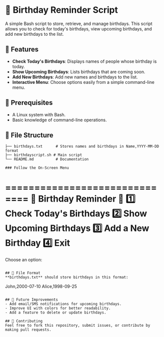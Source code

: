 # 🎂 Birthday Reminder Script

A simple Bash script to store, retrieve, and manage birthdays. This script allows you to check for today's birthdays, view upcoming birthdays, and add new birthdays to the list.

## 🚀 Features
- **Check Today's Birthdays**: Displays names of people whose birthday is today.
- **Show Upcoming Birthdays**: Lists birthdays that are coming soon.
- **Add New Birthdays**: Add new names and birthdays to the list.
- **Interactive Menu**: Choose options easily from a simple command-line menu.

## 📜 Prerequisites
- A Linux system with Bash.
- Basic knowledge of command-line operations.

## 📂 File Structure
```
├── birthdays.txt      # Stores names and birthdays in Name,YYYY-MM-DD format
├── birthdayscript.sh # Main script
└── README.md          # Documentation
```

```
### Follow the On-Screen Menu
```
==============================
🎂 Birthday Reminder 🎂
1️⃣ Check Today's Birthdays
2️⃣ Show Upcoming Birthdays
3️⃣ Add a New Birthday
4️⃣ Exit
==============================
Choose an option:
```

## 📑 File Format
**birthdays.txt** should store birthdays in this format:
```
John,2000-07-10
Alice,1998-09-25
```

## 📌 Future Improvements
- Add email/SMS notifications for upcoming birthdays.
- Improve UI with colors for better readability.
- Add a feature to delete or update birthdays.

## 🤝 Contributing
Feel free to fork this repository, submit issues, or contribute by making pull requests.
